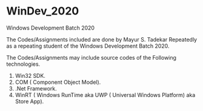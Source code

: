 # WinDev_2020
Windows Development Batch 2020

The Codes/Assignments included are done by Mayur S. Tadekar Repeatedly 
as a repeating student of the Windows Development Batch 2020.

The Codes/Assignments may include source codes of the Following technologies.
1.  Win32 SDK.
2.  COM ( Component Object Model).
3.  .Net Framework.
4.  WinRT ( Windows RunTime aka UWP ( Universal Windows Platform) aka Store App).

